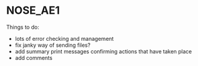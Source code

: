 # NOSE_AE1

Things to do:

  * lots of error checking and management
  * fix janky way of sending files?
  * add summary print messages confirming actions that have taken place
  * add comments